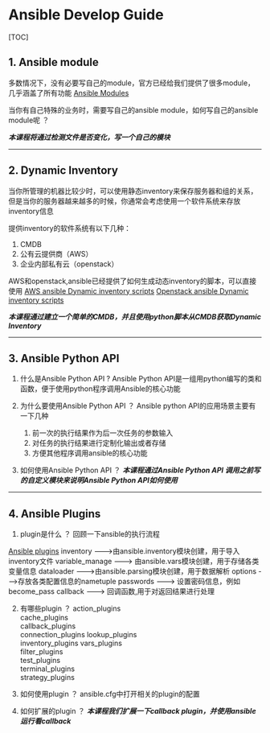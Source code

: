 # Ansible Develop Guide

[TOC]


## 1. Ansible module
多数情况下，没有必要写自己的module，官方已经给我们提供了很多module，几乎涵盖了所有功能
[Ansible Modules](https://github.com/ansible/ansible/tree/devel/lib/ansible/modules)

当你有自己特殊的业务时，需要写自己的ansible module，如何写自己的ansible module呢 ？

***本课程将通过检测文件是否变化，写一个自己的模块***
_ _ _


## 2. Dynamic Inventory
当你所管理的机器比较少时，可以使用静态inventory来保存服务器和组的关系，但是当你的服务器越来越多的时候，你通常会考虑使用一个软件系统来存放inventory信息

提供inventory的软件系统有以下几种：
1. CMDB
2. 公有云提供商（AWS）
3. 企业内部私有云（openstack）

AWS和openstack,ansible已经提供了如何生成动态inventory的脚本，可以直接使用
[AWS ansible Dynamic inventory scripts](http://docs.ansible.com/ansible/latest/intro_dynamic_inventory.html#id6)
[Openstack ansible Dynamic inventory scripts](http://docs.ansible.com/ansible/latest/intro_dynamic_inventory.html#example-openstack-external-inventory-script)

***本课程通过建立一个简单的CMDB，并且使用python脚本从CMDB获取Dynamic Inventory***


_ _ _

## 3. Ansible Python API 
1. 什么是Ansible Python API ?
Ansible Python API是一组用python编写的类和函数，便于使用python程序调用Ansible的核心功能

2. 为什么要使用Ansible Python API ？
Ansible python API的应用场景主要有一下几种
    1. 前一次的执行结果作为后一次任务的参数输入
    2. 对任务的执行结果进行定制化输出或者存储
    3. 方便其他程序调用ansible的核心功能

3. 如何使用Ansible Python API ？
***本课程通过Ansible Python API 调用之前写的自定义模块来说明Ansible Python API如何使用***

_ _ _

## 4. Ansible Plugins
1. plugin是什么 ？
回顾一下ansible的执行流程

[Ansible plugins](https://github.com/ansible/ansible/tree/devel/lib/ansible/plugins)
inventory --->由ansible.inventory模块创建，用于导入inventory文件
variable_manage ---> 由ansible.vars模块创建，用于存储各类变量信息
dataloader --->由ansible.parsing模块创建，用于数据解析
options --->存放各类配置信息的nametuple
passwords ---> 设置密码信息，例如become_pass
callback ---> 回调函数,用于对返回结果进行处理

2. 有哪些plugin ？
action_plugins    
cache_plugins     
callback_plugins  
connection_plugins
lookup_plugins    
inventory_plugins 
vars_plugins      
filter_plugins    
test_plugins      
terminal_plugins  
strategy_plugins  

3. 如何使用plugin ？
ansible.cfg中打开相关的plugin的配置

4. 如何扩展的plugin ？
***本课程我们扩展一下callback plugin，并使用ansible运行看callback***




